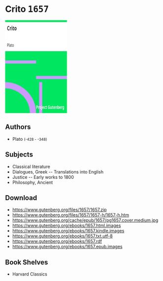 # Crito <kbd>1657</kbd>

![](./cover.medium.jpg "")

## Authors


 - Plato <small>(-428 - -348)</small>

## Subjects


 - Classical literature
 - Dialogues, Greek -- Translations into English
 - Justice -- Early works to 1800
 - Philosophy, Ancient

## Download


 - https://www.gutenberg.org/files/1657/1657.zip
 - https://www.gutenberg.org/files/1657/1657-h/1657-h.htm
 - https://www.gutenberg.org/cache/epub/1657/pg1657.cover.medium.jpg
 - https://www.gutenberg.org/ebooks/1657.html.images
 - https://www.gutenberg.org/ebooks/1657.kindle.images
 - https://www.gutenberg.org/ebooks/1657.txt.utf-8
 - https://www.gutenberg.org/ebooks/1657.rdf
 - https://www.gutenberg.org/ebooks/1657.epub.images

## Book Shelves


 - Harvard Classics
